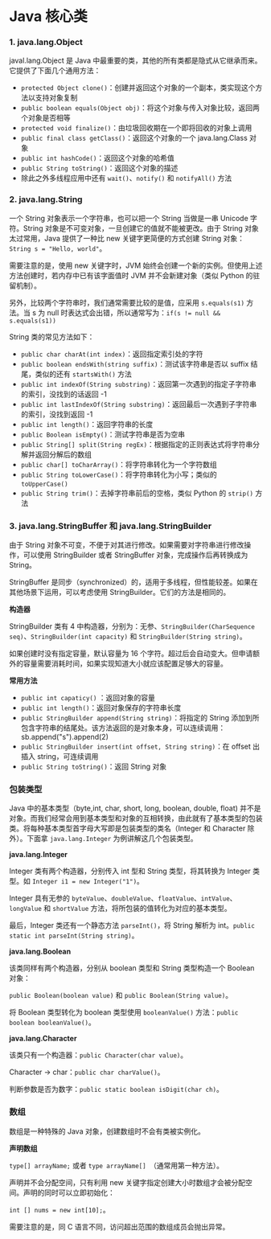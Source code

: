 # Java 核心类

### 1. java.lang.Object

javal.lang.Object 是 Java 中最重要的类，其他的所有类都是隐式从它继承而来。它提供了下面几个通用方法：

- `protected Object clone()`：创建并返回这个对象的一个副本，类实现这个方法以支持对象复制
- `public boolean equals(Object obj)`：将这个对象与传入对象比较，返回两个对象是否相等
- `protected void finalize()`：由垃圾回收期在一个即将回收的对象上调用
- `public final class getClass()`：返回这个对象的一个 java.lang.Class 对象
- `public int hashCode()`：返回这个对象的哈希值
- `public String toString()`：返回这个对象的描述
- 除此之外多线程应用中还有 `wait()`、`notify()` 和 `notifyAll()` 方法

### 2. java.lang.String

一个 String 对象表示一个字符串，也可以把一个 String 当做是一串 Unicode 字符。String 对象是不可变对象，一旦创建它的值就不能被更改。由于 String 对象太过常用，Java 提供了一种比 new 关键字更简便的方式创建 String 对象：`String s = "Hello, world"`。

需要注意的是，使用 new 关键字时，JVM 始终会创建一个新的实例。但使用上述方法创建时，若内存中已有该字面值时 JVM 并不会新建对象（类似 Python 的驻留机制）。

另外，比较两个字符串时，我们通常需要比较的是值，应采用 `s.equals(s1)` 方法。当 s 为 null 时表达式会出错，所以通常写为：`if(s != null && s.equals(s1))`

String 类的常见方法如下：

- `public char charAt(int index)`：返回指定索引处的字符
- `public boolean endsWith(string suffix)`：测试该字符串是否以 suffix 结尾，类似的还有 `startsWith()` 方法
- `public int indexOf(String substring)`：返回第一次遇到的指定子字符串的索引，没找到的话返回 -1
- `public int lastIndexOf(String substring)`：返回最后一次遇到子字符串的索引，没找到返回 -1
- `public int length()`：返回字符串的长度
- `public Boolean isEmpty()`：测试字符串是否为空串
- `public String[] split(String regEx)`：根据指定的正则表达式将字符串分解并返回分解后的数组
- `public char[] toCharArray()`：将字符串转化为一个字符数组
- `public String toLowerCase()`：将字符串转化为小写；类似的 `toUpperCase()`
- `public String trim()`：去掉字符串前后的空格，类似 Python 的 `strip()` 方法

### 3. java.lang.StringBuffer 和 java.lang.StringBuilder

由于 String 对象不可变，不便于对其进行修改。如果需要对字符串进行修改操作，可以使用 StringBuilder 或者 StringBuffer 对象，完成操作后再转换成为 String。

StringBuffer 是同步（synchronized）的，适用于多线程，但性能较差。如果在其他场景下运用，可以考虑使用 StringBuilder。它们的方法是相同的。

**构造器**

StringBuilder 类有 4 中构造器，分别为：无参、`StringBuilder(CharSequence seq)`、`StringBuilder(int capacity)` 和 `StringBuilder(String string)`。

如果创建时没有指定容量，默认容量为 16 个字符。超过后会自动变大。但申请额外的容量需要消耗时间，如果实现知道大小就应该配置足够大的容量。

**常用方法**

- `public int capaticy()` ：返回对象的容量
- `public int length()`：返回对象保存的字符串长度
- `public StringBuilder append(String string)`：将指定的 String 添加到所包含字符串的结尾处。该方法返回的是对象本身，可以连续调用：sb.append("s").append(2)
- `public StringBuilder insert(int offset, String string)`：在 offset 出插入 string，可连续调用
- `public String toString()`：返回 String 对象

### 包装类型

Java 中的基本类型（byte,int, char, short, long, boolean, double, float) 并不是对象。而我们经常会用到基本类型和对象的互相转换，由此就有了基本类型的包装类。将每种基本类型首字母大写即是包装类型的类名（Integer 和 Character 除外）。下面拿 `java.lang.Integer` 为例讲解这几个包装类型。

**java.lang.Integer**

Integer 类有两个构造器，分别传入 int 型和 String 类型，将其转换为 Integer 类型。如 `Integer i1 = new Integer("1")`。

Integer 具有无参的 `byteValue`、`doubleValue`、`floatValue`、`intValue`、`longValue` 和 `shortValue` 方法，将所包装的值转化为对应的基本类型。

最后，Integer 类还有一个静态方法 `parseInt()`，将 String 解析为 int。`public static int parseInt(String string)`。

**java.lang.Boolean**

该类同样有两个构造器，分别从 boolean 类型和 String 类型构造一个 Boolean 对象：

`public Boolean(boolean value)` 和 `public Boolean(String value)`。

将 Boolean 类型转化为 boolean 类型使用 `booleanValue()` 方法：`public boolean booleanValue()`。

**java.lang.Character**

该类只有一个构造器：`public Character(char value)`。

Character -> char：`public char charValue()`。

判断参数是否为数字：`public static boolean isDigit(char ch)`。

### 数组

数组是一种特殊的 Java 对象，创建数组时不会有类被实例化。

**声明数组**

`type[] arrayName;` 或者 `type arrayName[] `（通常用第一种方法）。

声明并不会分配空间，只有利用 new 关键字指定创建大小时数组才会被分配空间。声明的同时可以立即初始化：

`int [] nums = new int[10];`。

需要注意的是，同 C 语言不同，访问超出范围的数组成员会抛出异常。



